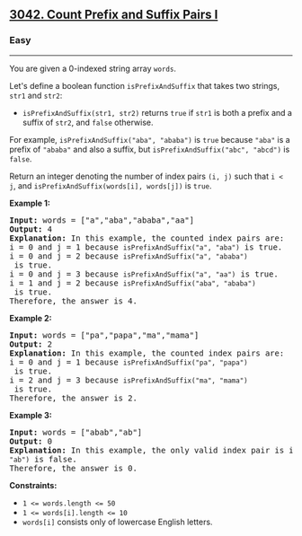 ### <h2><a href="https://leetcode.com/problems/count-prefix-and-suffix-pairs-i/">3042. Count Prefix and Suffix Pairs I</a></h2>  
<h3>Easy</h3>  
<hr>  
<div>  
<p>You are given a 0-indexed string array <code>words</code>.</p>  

<p>Let's define a boolean function <code>isPrefixAndSuffix</code> that takes two strings, <code>str1</code> and <code>str2</code>:</p>  

<ul>  
<li><code>isPrefixAndSuffix(str1, str2)</code> returns <code>true</code> if <code>str1</code> is both a prefix and a suffix of <code>str2</code>, and <code>false</code> otherwise.</li>  
</ul>  

<p>For example, <code>isPrefixAndSuffix("aba", "ababa")</code> is <code>true</code> because <code>"aba"</code> is a prefix of <code>"ababa"</code> and also a suffix, but <code>isPrefixAndSuffix("abc", "abcd")</code> is <code>false</code>.</p>  

<p>Return an integer denoting the number of index pairs <code>(i, j)</code> such that <code>i < j</code>, and <code>isPrefixAndSuffix(words[i], words[j])</code> is <code>true</code>.</p>  

<p><strong>Example 1:</strong></p>  
<pre><strong>Input:</strong> words = ["a","aba","ababa","aa"]  
<strong>Output:</strong> 4  
<strong>Explanation:</strong> In this example, the counted index pairs are:  
i = 0 and j = 1 because <code>isPrefixAndSuffix("a", "aba")</code> is true.  
i = 0 and j = 2 because <code>isPrefixAndSuffix("a", "ababa")</code> is true.  
i = 0 and j = 3 because <code>isPrefixAndSuffix("a", "aa")</code> is true.  
i = 1 and j = 2 because <code>isPrefixAndSuffix("aba", "ababa")</code> is true.  
Therefore, the answer is 4.  
</pre>  

<p><strong>Example 2:</strong></p>  
<pre><strong>Input:</strong> words = ["pa","papa","ma","mama"]  
<strong>Output:</strong> 2  
<strong>Explanation:</strong> In this example, the counted index pairs are:  
i = 0 and j = 1 because <code>isPrefixAndSuffix("pa", "papa")</code> is true.  
i = 2 and j = 3 because <code>isPrefixAndSuffix("ma", "mama")</code> is true.  
Therefore, the answer is 2.  
</pre>  

<p><strong>Example 3:</strong></p>  
<pre><strong>Input:</strong> words = ["abab","ab"]  
<strong>Output:</strong> 0  
<strong>Explanation:</strong> In this example, the only valid index pair is i = 0 and j = 1, and <code>isPrefixAndSuffix("abab", "ab")</code> is false.  
Therefore, the answer is 0.  
</pre>  

<p><strong>Constraints:</strong></p>  
<ul>  
<li><code>1 <= words.length <= 50</code></li>  
<li><code>1 <= words[i].length <= 10</code></li>  
<li><code>words[i]</code> consists only of lowercase English letters.</li>  
</ul>  
</div>  
